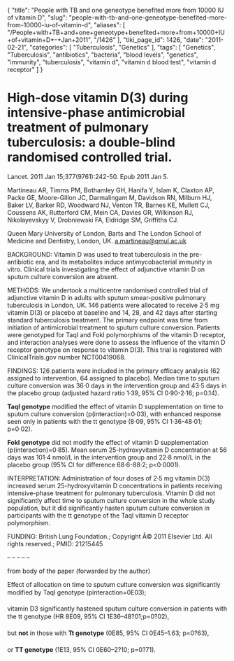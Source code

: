 {
    "title": "People with TB and one geneotype benefited more from 10000 IU of vitamin D",
    "slug": "people-with-tb-and-one-geneotype-benefited-more-from-10000-iu-of-vitamin-d",
    "aliases": [
        "/People+with+TB+and+one+geneotype+benefited+more+from+10000+IU+of+vitamin+D+-+Jan+2011",
        "/1426"
    ],
    "tiki_page_id": 1426,
    "date": "2011-02-21",
    "categories": [
        "Tuberculosis",
        "Genetics"
    ],
    "tags": [
        "Genetics",
        "Tuberculosis",
        "antibiotics",
        "bacteria",
        "blood levels",
        "genetics",
        "immunity",
        "tuberculosis",
        "vitamin d",
        "vitamin d blood test",
        "vitamin d receptor"
    ]
}


# High-dose vitamin D(3) during intensive-phase antimicrobial treatment of pulmonary tuberculosis: a double-blind randomised controlled trial.

Lancet. 2011 Jan 15;377(9761):242-50. Epub 2011 Jan 5.

Martineau AR, Timms PM, Bothamley GH, Hanifa Y, Islam K, Claxton AP, Packe GE, Moore-Gillon JC, Darmalingam M, Davidson RN, Milburn HJ, Baker LV, Barker RD, Woodward NJ, Venton TR, Barnes KE, Mullett CJ, Coussens AK, Rutterford CM, Mein CA, Davies GR, Wilkinson RJ, Nikolayevskyy V, Drobniewski FA, Eldridge SM, Griffiths CJ.

Queen Mary University of London, Barts and The London School of Medicine and Dentistry, London, UK. a.martineau@qmul.ac.uk

BACKGROUND: Vitamin D was used to treat tuberculosis in the pre-antibiotic era, and its metabolites induce antimycobacterial immunity in vitro. Clinical trials investigating the effect of adjunctive vitamin D on sputum culture conversion are absent.

METHODS: We undertook a multicentre randomised controlled trial of adjunctive vitamin D in adults with sputum smear-positive pulmonary tuberculosis in London, UK. 146 patients were allocated to receive 2·5 mg vitamin D(3) or placebo at baseline and 14, 28, and 42 days after starting standard tuberculosis treatment. The primary endpoint was time from initiation of antimicrobial treatment to sputum culture conversion. Patients were genotyped for TaqI and FokI polymorphisms of the vitamin D receptor, and interaction analyses were done to assess the influence of the vitamin D receptor genotype on response to vitamin D(3). This trial is registered with ClinicalTrials.gov number NCT00419068.

FINDINGS: 126 patients were included in the primary efficacy analysis (62 assigned to intervention, 64 assigned to placebo). Median time to sputum culture conversion was 36·0 days in the intervention group and 43·5 days in the placebo group (adjusted hazard ratio 1·39, 95% CI 0·90-2·16; p=0.14). 

 **TaqI genotype**  modified the effect of vitamin D supplementation on time to sputum culture conversion (p(interaction)=0·03), with enhanced response seen only in patients with the tt genotype (8·09, 95% CI 1·36-48·01; p=0·02). 

 **FokI genotype**  did not modify the effect of vitamin D supplementation (p(interaction)=0·85). Mean serum 25-hydroxyvitamin D concentration at 56 days was 101·4 nmol/L in the intervention group and 22·8 nmol/L in the placebo group (95% CI for difference 68·6-88·2; p<0·0001).

INTERPRETATION: Administration of four doses of 2·5 mg vitamin D(3) increased serum 25-hydroxyvitamin D concentrations in patients receiving intensive-phase treatment for pulmonary tuberculosis. Vitamin D did not significantly affect time to sputum culture conversion in the whole study population, but it did significantly hasten sputum culture conversion in participants with the tt genotype of the TaqI vitamin D receptor polymorphism.

FUNDING: British Lung Foundation.; Copyright Â© 2011 Elsevier Ltd. All rights reserved.; 	PMID: 21215445

– – – – – 

from body of the paper (forwarded by the author)

Effect of allocation on time to sputum culture conversion was significantly modified by TaqI genotype (pinteraction=0E03); 

vitamin D3 significantly hastened sputum culture conversion in patients with the tt genotype (HR 8E09, 95% CI 1E36–48?01;p=0?02), 

but  **not**  in those with  **Tt genotype**  (0E85, 95% CI 0E45–1.63; p=0?63), 

or  **TT genotype** (1E13, 95% CI 0E60–2?10; p=0?71).